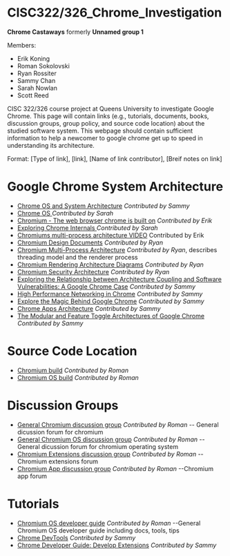 # CISC322/326_Chrome_Investigation

**Chrome Castaways** formerly **Unnamed group 1**

Members:
* Erik Koning
* Roman Sokolovski
* Ryan Rossiter
* Sammy Chan
* Sarah Nowlan
* Scott Reed

CISC 322/326 course project at Queens University to investigate Google Chrome.
This page will contain links  (e.g., tutorials, documents, books, discussion groups, group policy, and source code location) about the
studied software system. This webpage should contain sufficient information to help a newcomer to google chrome get up to speed in
understanding its architecture.


Format: [Type of link], [link], [Name of link contributor], [Breif notes on link]

# Google Chrome System Architecture
* [Chrome OS and System Architecture](http://sufianalogy.blogspot.com/2012/12/chrome-os-and-system-architecture.html) _Contributed by Sammy_
* [Chrome OS ](https://en.wikipedia.org/wiki/Chrome_OS)_Contributed by Sarah_
* [Chromium - The web browser chrome is built on](https://www.chromium.org/developers/how-tos/getting-around-the-chrome-source-code) _Contributed by Erik_
* [Exploring Chrome Internals ](https://www.youtube.com/watch?v=Naol_TPPPL0)_Contributed by Sarah_
* [Chromiums multi-process architecture VIDEO](https://youtu.be/A0Z0ybTCHKs) Contributed by Erik
* [Chromium Design Documents](https://www.chromium.org/developers/design-documents) _Contributed by Ryan_
* [Chromium Multi-Process Architecture](https://www.chromium.org/developers/design-documents/multi-process-architecture) _Contributed by Ryan_, describes threading model and the renderer process
* [Chromium Rendering Architecture Diagrams](https://www.chromium.org/developers/design-documents/rendering-architecture-diagrams) _Contributed by Ryan_
* [Chromium Security Architecture](https://seclab.stanford.edu/websec/chromium/chromium-security-architecture.pdf) _Contributed by Ryan_
* [Exploring the Relationship between Architecture Coupling and Software Vulnerabilities: A Google Chrome Case](https://www.hbs.edu/faculty/Pages/item.aspx?num=52349) _Contributed by Sammy_
* [High Performance Networking in Chrome](https://www.aosabook.org/en/posa/high-performance-networking-in-chrome.html) _Contributed by Sammy_
* [Explore the Magic Behind Google Chrome](https://medium.com/@zicodeng/explore-the-magic-behind-google-chrome-c3563dbd2739) _Contributed by Sammy_
* [Chrome Apps Architecture](https://developer.chrome.com/apps/app_architecture) _Contributed by Sammy_
* [The Modular and Feature Toggle Architectures of
Google Chrome](http://users.encs.concordia.ca/~pcr/paper/Rahman2018EMSE-preproduction.pdf) _Contributed by Sammy_

# Source Code Location
* [Chromium build](https://www.chromium.org/developers/how-tos/get-the-code)           _Contributed by Roman_
* [Chromium OS build](https://www.chromium.org/chromium-os/build)           _Contributed by Roman_

# Discussion Groups
* [General Chromium discussion group](https://groups.google.com/a/chromium.org/group/chromium-discuss) _Contributed by Roman_  -- General dicussion forum for chromium
* [General Chromium OS discussion group](https://groups.google.com/a/chromium.org/group/chromium-os-discuss)           _Contributed by Roman_  -- General dicussion forum for chromium operating system
* [Chromium Extensions discussion group](https://groups.google.com/a/chromium.org/group/chromium-extensions)           _Contributed by Roman_  --Chromium extensions forum
* [Chromium App discussion group](https://groups.google.com/a/chromium.org/group/chromium-apps)           _Contributed by Roman_  --Chromium app forum

# Tutorials
* [Chromium OS developer guide](https://chromium.googlesource.com/chromiumos/docs/+/master/developer_guide.md)           _Contributed by Roman_  --General Chromium OS developer guide including docs, tools, tips
* [Chrome DevTools](https://developers.google.com/web/tools/chrome-devtools/) _Contributed by Sammy_
* [Chrome Developer Guide: Develop Extensions](https://developer.chrome.com/extensions/devguide) _Contributed by Sammy_

